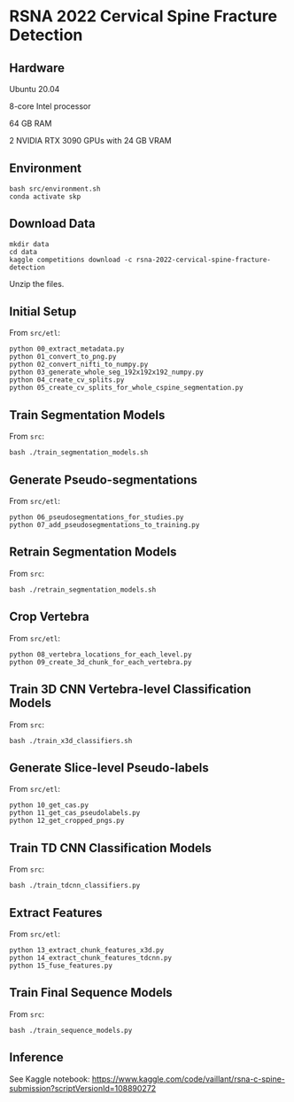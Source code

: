 # RSNA 2022 Cervical Spine Fracture Detection

## Hardware
Ubuntu 20.04 

8-core Intel processor

64 GB RAM

2 NVIDIA RTX 3090 GPUs with 24 GB VRAM

## Environment
```
bash src/environment.sh
conda activate skp
```

## Download Data
```
mkdir data
cd data
kaggle competitions download -c rsna-2022-cervical-spine-fracture-detection
```

Unzip the files. 

## Initial Setup
From `src/etl`:
```
python 00_extract_metadata.py
python 01_convert_to_png.py
python 02_convert_nifti_to_numpy.py
python 03_generate_whole_seg_192x192x192_numpy.py
python 04_create_cv_splits.py
python 05_create_cv_splits_for_whole_cspine_segmentation.py
```

## Train Segmentation Models
From `src`:
```
bash ./train_segmentation_models.sh 
```

## Generate Pseudo-segmentations
From `src/etl`:
```
python 06_pseudosegmentations_for_studies.py
python 07_add_pseudosegmentations_to_training.py
```

## Retrain Segmentation Models
From `src`:
```
bash ./retrain_segmentation_models.sh
```

## Crop Vertebra
From `src/etl`:
```
python 08_vertebra_locations_for_each_level.py
python 09_create_3d_chunk_for_each_vertebra.py
```

## Train 3D CNN Vertebra-level Classification Models
From `src`:
```
bash ./train_x3d_classifiers.sh
```

## Generate Slice-level Pseudo-labels
From `src/etl`:
```
python 10_get_cas.py
python 11_get_cas_pseudolabels.py
python 12_get_cropped_pngs.py
```

## Train TD CNN Classification Models
From `src`:
```
bash ./train_tdcnn_classifiers.py
```

## Extract Features
From `src/etl`:
```
python 13_extract_chunk_features_x3d.py
python 14_extract_chunk_features_tdcnn.py
python 15_fuse_features.py
```

## Train Final Sequence Models
From `src`:
```
bash ./train_sequence_models.py
```

## Inference 
See Kaggle notebook: https://www.kaggle.com/code/vaillant/rsna-c-spine-submission?scriptVersionId=108890272

